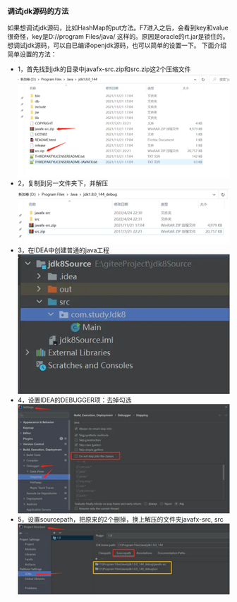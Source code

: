 ### 调试jdk源码的方法
如果想调试jdk源码，比如HashMap的put方法。F7进入之后，会看到key和value很奇怪，key是D://program Files/java/ 这样的。原因是oracle的rt.jar是锁住的。想调试jdk源码，可以自已编译openjdk源码，也可以简单的设置一下。
下面介绍简单设置的方法：
* 1，首先找到jdk的目录中javafx-src.zip和src.zip这2个压缩文件
![img.png](img.png)
* 2，复制到另一文件夹下，并解压
![img_1.png](img_1.png)
* 3，在IDEA中创建普通的java工程
![img_2.png](img_2.png)
* 4，设置IDEA的DEBUGGER项：去掉勾选
![img_3.png](img_3.png)
* 5，设置sourcepath，把原来的2个删掉，换上解压的文件夹javafx-src, src
![img_4.png](img_4.png)
